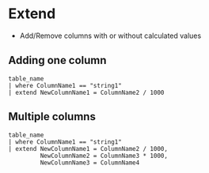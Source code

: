 # Extend

- Add/Remove columns with or without calculated values

## Adding one column

```KQL
table_name
| where ColumnName1 == "string1"
| extend NewColumnName1 = ColumnName2 / 1000
```

## Multiple columns

```KQL
table_name
| where ColumnName1 == "string1"
| extend NewColumnName1 = ColumnName2 / 1000,
         NewColumnName2 = ColumnName3 * 1000,
         NewColumnName3 = ColumnName4 
```
